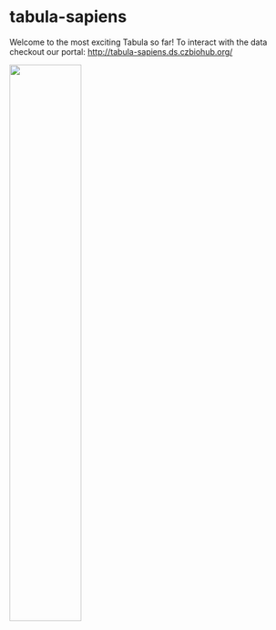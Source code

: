 # tabula-sapiens

Welcome to the most exciting Tabula so far! To interact with the data checkout our portal: http://tabula-sapiens.ds.czbiohub.org/

<img src="https://github.com/czbiohub/tabula-sapiens/blob/master/sapiens_logo.png" width="50%" height="50%">
